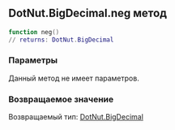 ## DotNut.BigDecimal.neg метод


```lua
function neg()
// returns: DotNut.BigDecimal
```


### Параметры

Данный метод не имеет параметров.

### Возвращаемое значение

Возвращаемый тип: [DotNut.BigDecimal](../../DotNut/BigDecimal.md)

